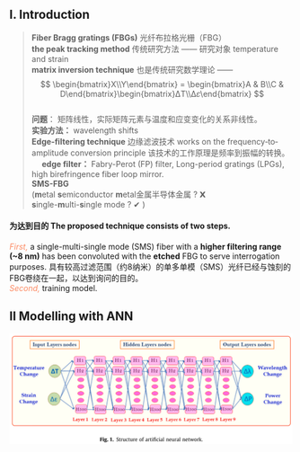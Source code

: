 ## I. Introduction
> **Fiber Bragg gratings (FBGs)** 光纤布拉格光栅（FBG）  
**the peak tracking method** 传统研究方法 —— 研究对象 temperature and strain   
**matrix inversion technique** 也是传统研究数学理论  ——  
$$
 \begin{bmatrix}X\\Y\end{bmatrix} = \begin{bmatrix}A & B\\C & D\end{bmatrix}\begin{bmatrix}ΔT\\Δ𝜀\end{bmatrix}
$$  
**问题**： 矩阵线性，实际矩阵元素与温度和应变变化的关系非线性。  
**实验方法：** wavelength shifts  
**Edge‐filtering technique** 边缘滤波技术  works on the frequency‐to‐amplitude conversion principle  该技术的工作原理是频率到振幅的转换。  &emsp; **edge filter：** Fabry-Perot (FP) filter, Long-period gratings (LPGs), high birefringence fiber loop mirror.  
**SMS-FBG**  
(**m**etal **s**emiconductor **m**etal金属半导体金属 ? 𝝬  
**s**ingle-**m**ulti-**s**ingle mode ? &#10004; )  

#### 为达到目的 The proposed technique consists of two steps.
<font color= #FD8B64>_First,_</font> a single-multi-single mode (SMS) fiber with a **higher filtering range (~8 nm)** has been convoluted with the **etched** FBG to serve interrogation purposes. 具有较高过滤范围（约8纳米）的单多单模（SMS）光纤已经与蚀刻的FBG卷绕在一起，以达到询问的目的。  
<font color= #FD8B64>_Second,_</font> training model.
<br />    
## Ⅱ Modelling with ANN  
![](https://raw.githubusercontent.com/Ridoo98/Im_StorageonRidoo/ac85e9daf56a2aed0bdc65e0f0b5e81614990625/EleSensor2082/Machine_Learning_Approach_1.png)